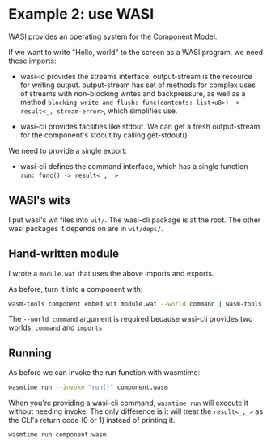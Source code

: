 
# Example 2: use WASI

WASI provides an operating system for the Component Model.

If we want to write "Hello, world" to the screen as a WASI program, we need
these imports:

* wasi-io provides the streams interface. output-stream is the resource for
  writing output. output-stream has set of methods for complex uses of streams with
  non-blocking writes and backpressure, as well as a method
  `blocking-write-and-flush: func(contents: list<u8>) -> result<_, stream-error>`,
  which simplifies use.

* wasi-cli provides facilities like stdout. We can get a fresh output-stream
  for the component's stdout by calling get-stdout().

We need to provide a single export:

* wasi-cli defines the command interface, which has a single function
  `run: func() -> result<_, _>`


## WASI's wits

I put wasi's wit files into `wit/`. The wasi-cli package is at the root. The
other wasi packages it depends on are in `wit/deps/`.

## Hand-written module

I wrote a `module.wat` that uses the above imports and exports.

As before, turn it into a component with:

```sh
wasm-tools component embed wit module.wat --world command | wasm-tools component new > component.wasm
```

The `--world command` argument is required because wasi-cli provides two
worlds: `command` and `imports`


## Running 

As before we can invoke the run function with wasmtime:
```sh
wasmtime run --invoke "run()" component.wasm
```

When you're providing a wasi-cli command, `wasmtime run` will execute it
without needing invoke. The only difference is it will treat the `result<_,_>`
as the CLI's return code (0 or 1) instead of printing it.
```sh
wasmtime run component.wasm
```
